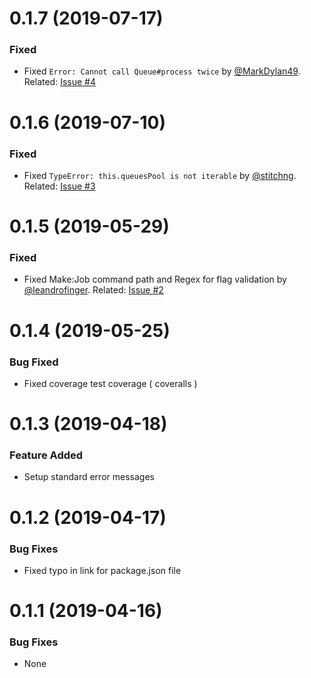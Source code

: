 <a name="0.1.7"></a>
# 0.1.7 (2019-07-17)

### Fixed
- Fixed `Error: Cannot call Queue#process twice` by [@MarkDylan49](https://github.com/MarkDylan49). Related: [Issue #4](https://github.com/stitchng/adonis-queue/issues/4)

<a name="0.1.6"></a>
# 0.1.6 (2019-07-10)

### Fixed
- Fixed `TypeError: this.queuesPool is not iterable` by [@stitchng](https://github.com/stitchng). Related: [Issue #3](https://github.com/stitchng/adonis-queue/issues/3)

<a name="0.1.5"></a>
# 0.1.5 (2019-05-29)

### Fixed
- Fixed Make:Job command path and Regex for flag validation by [@leandrofinger](https://github.com/leandrofinger). Related: [Issue #2](https://github.com/stitchng/adonis-queue/issues/2)

<a name="0.1.4"></a>
# 0.1.4 (2019-05-25)

### Bug Fixed
- Fixed coverage test coverage ( coveralls )

<a name="0.1.3"></a>
# 0.1.3 (2019-04-18)

### Feature Added
- Setup standard error messages

<a name="0.1.2"></a>
# 0.1.2 (2019-04-17)

### Bug Fixes
- Fixed typo in link for package.json file

<a name="0.1.1"></a>
# 0.1.1 (2019-04-16)

### Bug Fixes
- None
